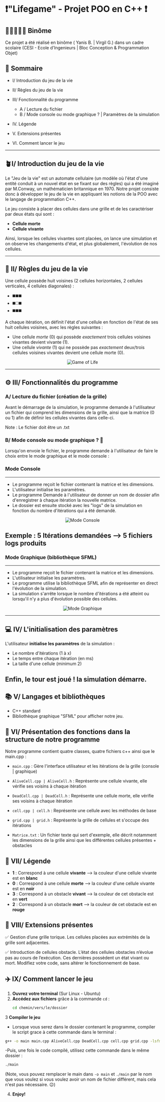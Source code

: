 # ❗"Lifegame" - Projet POO en C++ ❗

## 🧑🏻‍🦰👨🏻 **Binôme**
Ce projet a été réalisé en binôme ( Yanis B. | Virgil G.) dans un cadre scolaire (CESI - Ecole d'Ingenieurs | Bloc Conception & Programmation Objet)

## 📜 **Sommaire**

- I/ Introduction du jeu de la vie
      
- II/ Règles du jeu de la vie
      
- III/ Fonctionnalité du programme
      
   -  A / Lecture du fichier
   -  B / Mode console ou mode graphique ? | Paramètres de la simulation

-  IV. Légende
      
-  V. Extensions présentes
      
-  VI. Comment lancer le jeu

----------------------
##  **🪴I/ Introduction du jeu de la vie**

Le "Jeu de la vie" est un automate cellulaire (un modèle où l'état d'une entité conduit à un nouvel état en se fixant sur des règles) qui a été imaginé par M.Conway, un mathématicien britannique en 1970. Notre projet consiste donc à développer le jeu de la vie en appliquant les notions de la POO avec le langage de programmation C++.

Le jeu consiste à placer des cellules dans une grille et de les caractériser par deux états qui sont :
-  **Cellule morte**
-  **Cellule vivante**

Ainsi, lorsque les cellules vivantes sont placées, on lance une simulation et on observe les changements d'état, et plus globalement, l'évolution de nos cellules.

----------------------

## **📏 II/ Règles du jeu de la vie**

Une cellule possède huit voisines (2 cellules horizontales, 2 cellules verticales, 4 cellules diagonales) :
- ◼️◼️◼️ 
- ◼️◻️◼️ 
- ◼️◼️◼️

A chaque itération, on définit l'état d'une cellule en fonction de l'état de ses huit cellules voisines, avec les règles suivantes :

-  Une cellule *morte* (0) qui possède *exactement* trois cellules voisines vivantes devient vivante (1).
-  Une cellule *vivante* (1) qui ne possède pas *exactement* deux/trois cellules voisines vivantes devient une cellule morte (0).

<p align="center">
  <img src="https://github.com/user-attachments/assets/a8637444-208c-466c-8484-63e368080606" alt="Game of Life">
</p>

--------------------

## **⚙️ III/ Fonctionnalités du programme**

### **A/ Lecture du fichier (création de la grille)**

Avant le démarrage de la simulation, le programme demande à l'utilisateur un fichier qui comprend les dimensions de la grille, ainsi que la matrice (0 ou 1) afin de définir les cellules vivantes dans celle-ci.

Note : Le fichier doit être un .txt

### **B/ Mode console ou mode graphique ? 🤔**

Lorsqu'on envoie le fichier, le programme demande à l'utilisateur de faire le choix entre le mode graphique et le mode console :

### Mode Console
----------
-  Le programme reçoit le fichier contenant la matrice et les dimensions.
-  L'utilisateur initialise les paramètres.
-  Le programme Demande à l'utilisateur de donner un nom de dossier afin d'enregistrer à chaque itération la nouvelle matrice.
-  Le dossier est ensuite stocké avec les "logs" de la simulation en fonction du nombre d'itérations qui a été demandé.

<p align="center">
  <img src="https://github.com/user-attachments/assets/4bbc5515-5c11-48ca-8ba9-2b40fa3003cc" alt="Mode Console">
</p>

Exemple : 5 Itérations demandées --> 5 fichiers logs produits
----------

### Mode Graphique (bibliothèque SFML)

----------
-  Le programme reçoit le fichier contenant la matrice et les dimensions.
-  L'utilisateur initialise les paramètres.
-  Le programme utilise la bibliothèque SFML afin de représenter en direct l'évolution de la simulation.
-  La simulation s'arrête lorsque le nombre d'itérations a été atteint ou lorsqu'il n'y a plus d'évolution possible des cellules.

<p align="center">
  <img src="https://github.com/user-attachments/assets/2413162c-b371-4722-b7dd-43a7a410892b" alt="Mode Graphique">
</p>

----------
## **💻 IV/ L'initialisation des paramètres**

L'utilisateur **initialise les paramètres** de la simulation :

-  Le nombre d'itérations (1 à x) 
-  Le temps entre chaque itération (en ms)
-  La taille d'une cellule (minimum 2)

Enfin, le tour est joué ! la simulation démarre.
------------------

##  **📚 V/ Langages et bibliothèques**

-  C++ standard
-  Bibliothèque graphique "SFML" pour afficher notre jeu.

## **🚧 VI/ Présentation des fonctions dans la structure de notre programme**

Notre programme contient quatre classes, quatre fichiers c++ ainsi que le main.cpp :

- ```main.cpp``` : Gère l'interface utilisateur et les itérations de la grille (console | graphique)    

- ```AliveCell.cpp | AliveCell.h``` : Représente une cellule vivante, elle vérifie ses voisins à chaque itération

- ```DeadCell.cpp | DeadCell.h``` : Représente une cellule morte, elle vérifie ses voisins à chaque itération

- ```cell.cpp | cell.h``` : Représente une cellule avec les méthodes de base

- ```grid.cpp | grid.h``` : Représente la grille de cellules et s'occupe des itérations

- ```Matrice.txt``` : Un fichier texte qui sert d'exemple, elle décrit notamment les dimensions de la grille ainsi que les différentes cellules présentes + obstacles

## **🧭 VII/ Légende**

- **1** : Correspond à une cellule **vivante** --> la couleur d'une cellule vivante est en **blanc**  
- **0** : Correspond à une cellule **morte** --> la couleur d'une cellule vivante est en **noir**  
- **3** : Correspond à un obstacle **vivant** --> la couleur de cet obstacle est en **vert**  
- **2** : Correspond à un obstacle **mort** --> la couleur de cet obstacle est en **rouge**  

## **🌻 VIII/ Extensions présentes**

✅ Gestion d’une grille torique. Les cellules placées aux extrémités de la grille sont adjacentes.  

✅ Introduction de cellules obstacle. L’état des cellules obstacles n’évolue pas au cours de l’exécution. Ces dernières possèdent un état vivant ou mort. Modifiez votre code, sans altérer le fonctionnement de base.  


## **✈️ IX/ Comment lancer le jeu**

1. **Ouvrez votre terminal** (Sur Linux - Ubuntu)  
2. **Accédez aux fichiers** grâce à la commande `cd` :  
   ```bash
   cd chemin/vers/le/dossier 
3 **Compiler le jeu**
- Lorsque vous serez dans le dossier contenant le programme, compiler le script grace à cette commande dans le terminal :
```bash
g++ -o main main.cpp AliveCell.cpp DeadCell.cpp cell.cpp grid.cpp -lsfml-graphics -lsfml-window -lsfml-system
```
-Puis, une fois le code compilé, utilisez cette commande dans le même dossier :
```bash
./main
```
(Note, vous pouvez remplacer le main dans ```-o main``` et ```./main``` par le nom que vous voulez si vous voulez avoir un nom de fichier différent, mais cela n'est pas nécessaire. 😉)

4. **Enjoy!**

